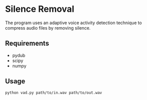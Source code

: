 # Silence Removal
The program uses an adaptive voice activity detection technique to compress audio files by removing silence.

## Requirements

- pydub
- scipy
- numpy

## Usage

`python vad.py path/to/in.wav path/to/out.wav`
